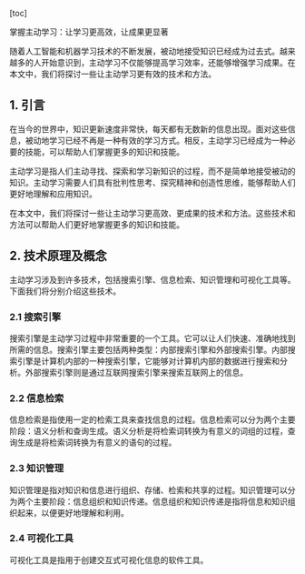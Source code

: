 
[toc]                    
                
                
掌握主动学习：让学习更高效，让成果更显著

随着人工智能和机器学习技术的不断发展，被动地接受知识已经成为过去式。越来越多的人开始意识到，主动学习不仅能够提高学习效率，还能够增强学习成果。在本文中，我们将探讨一些让主动学习更有效的技术和方法。

## 1. 引言

在当今的世界中，知识更新速度非常快，每天都有无数新的信息出现。面对这些信息，被动地学习已经不再是一种有效的学习方式。相反，主动学习已经成为一种必要的技能，可以帮助人们掌握更多的知识和技能。

主动学习是指人们主动寻找、探索和学习新知识的过程，而不是简单地接受被动的知识。主动学习需要人们具有批判性思考、探究精神和创造性思维，能够帮助人们更好地理解和应用知识。

在本文中，我们将探讨一些让主动学习更高效、更成果的技术和方法。这些技术和方法可以帮助人们更好地掌握更多的知识和技能。

## 2. 技术原理及概念

主动学习涉及到许多技术，包括搜索引擎、信息检索、知识管理和可视化工具等。下面我们将分别介绍这些技术。

### 2.1 搜索引擎

搜索引擎是主动学习过程中非常重要的一个工具。它可以让人们快速、准确地找到所需的信息。搜索引擎主要包括两种类型：内部搜索引擎和外部搜索引擎。内部搜索引擎是计算机内部的一种搜索引擎，它能够对计算机内部的数据进行搜索和分析。外部搜索引擎则是通过互联网搜索引擎来搜索互联网上的信息。

### 2.2 信息检索

信息检索是指使用一定的检索工具来查找信息的过程。信息检索可以分为两个主要阶段：语义分析和查询生成。语义分析是将检索词转换为有意义的词组的过程，查询生成是将检索词转换为有意义的语句的过程。

### 2.3 知识管理

知识管理是指对知识和信息进行组织、存储、检索和共享的过程。知识管理可以分为两个主要阶段：信息组织和知识传递。信息组织和知识传递是指将信息和知识组织起来，以便更好地理解和利用。

### 2.4 可视化工具

可视化工具是指用于创建交互式可视化信息的软件工具。

